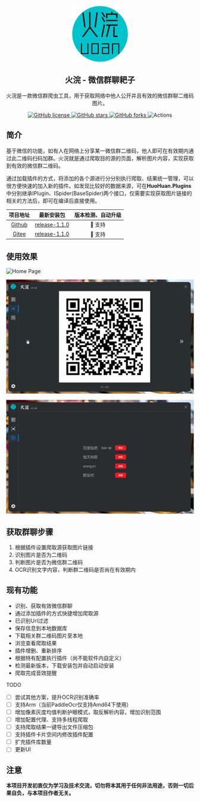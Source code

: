 <p align="center">
    <img src="src/HuoHuan/Resources/HuoHuan.png" width=150/>
</p>
<h2 align="center">火浣 - 微信群聊耙子</h2>
<div align="center">
火浣是一款微信群爬虫工具，用于获取网络中他人公开并且有效的微信群聊二维码图片。
</div>

<p align="center">
	<a href="https://github.com/laosanyuan/HuoHuan/blob/master/LICENSE">
		<img alt="GitHub license" src="https://img.shields.io/github/license/laosanyuan/HuoHuan">
	</a>
    <a href="https://github.com/laosanyuan/HuoHuan/stargazers">
        <img alt="GitHub stars" src="https://img.shields.io/github/stars/laosanyuan/HuoHuan">
    </a>
    <a href="https://github.com/laosanyuan/HuoHuan/network">
        <img alt="GitHub forks" src="https://img.shields.io/github/forks/laosanyuan/HuoHuan">
    </a>
    <a>
        <img alt="Actions" src="https://github.com/laosanyuan/HuoHuan/actions/workflows/HuoHuan - CI.yml/badge.svg?event=push">
    </a>
</p>

## 简介

基于微信的功能，如有人在网络上分享某一微信群二维码，他人即可在有效期内通过此二维码扫码加群。火浣就是通过爬取目的源的页面，解析图片内容，实现获取到有效的微信群二维码。

通过加载插件的方式，将添加的各个源进行分分别执行爬取、结果统一管理，可以很方便快速的加入新的插件。如发现比较好的数据来源，可在**HuoHuan.Plugins**中分别继承IPlugin、ISpider(BaseSpider)两个接口，仅需要实现获取图片链接的相关的方法后，即可在编译后直接使用。

|                    项目地址                     |                          最新安装包                          | 版本检测、自动升级 |
| :---------------------------------------------: | :----------------------------------------------------------: | :----------------: |
| [Github](https://github.com/laosanyuan/HuoHuan) | [release-1.1.0](https://github.com/laosanyuan/HuoHuan/releases/download/1.1.0/Setup.exe) |   :pushpin: 支持   |
|   [Gitee](https://gitee.com/ylaosan/huo-huan)   | [release-1.1.0](https://gitee.com/ylaosan/huo-huan/releases/download/1.1.0/Setup.exe) |   :pushpin: 支持   |

## 使用效果

![Home Page](/images/home_page.gif)

![View Page](/images/view_page.gif)

![View Page](/images/plugins_page.gif)

## 获取群聊步骤

1. 根据插件设置爬取源获取图片链接
2. 识别图片是否为二维码
3. 判断图片是否为微信群二维码
4. OCR识别文字内容，判断群二维码是否尚在有效期内

## 现有功能

* 识别、获取有效微信群聊
* 通过添加插件的方式快捷增加爬取源
* 已识别Url过滤
* 保存信息到本地数据库
* 下载相关群二维码图片至本地
* 浏览查看爬取结果
* 插件增删、重新排序
* 根据特有配置执行插件（尚不能软件内自定义）
* 检测最新版本，下载安装包并自动启动安装
* 爬取完成音效提醒

TODO

- [ ] 尝试其他方案，提升OCR识别准确率
- [ ] 支持Arm（当前PaddleOcr仅支持Amd64下使用）
- [ ] 增加像素灰度均值判断护眼模式，取反解析内容，增加识别范围
- [ ] 增加配置代理、支持多线程爬取
- [ ] 支持爬取结果一键导出文件压缩包
- [ ] 支持插件卡片空间内修改插件配置
- [ ] 扩充插件库数量
- [ ] 更新UI

##  注意

**本项目开发初衷仅为学习及技术交流，切勿将本其用于任何非法用途，否则一切后果自负，与本项目作者无关。**



